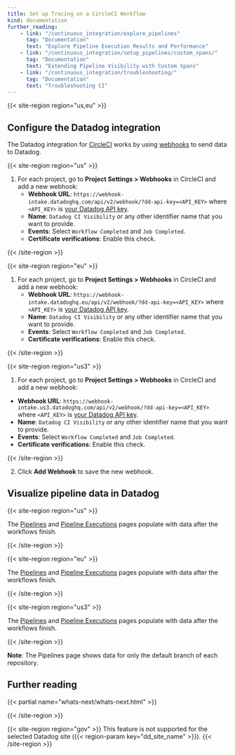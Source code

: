 ```yaml
---
title: Set up Tracing on a CircleCI Workflow
kind: documentation
further_reading:
    - link: "/continuous_integration/explore_pipelines"
      tag: "Documentation"
      text: "Explore Pipeline Execution Results and Performance"
    - link: "/continuous_integration/setup_pipelines/custom_spans/"
      tag: "Documentation"
      text: "Extending Pipeline Visibility with Custom Spans"
    - link: "/continuous_integration/troubleshooting/"
      tag: "Documentation"
      text: "Troubleshooting CI"
---
```


{{< site-region region="us,eu" >}}
## Configure the Datadog integration

The Datadog integration for [CircleCI][1] works by using [webhooks][2] to send data to Datadog.


{{< site-region region="us" >}}
1. For each project, go to **Project Settings > Webhooks** in CircleCI and add a new webhook:
   * **Webhook URL**: `https://webhook-intake.datadoghq.com/api/v2/webhook/?dd-api-key=<API_KEY>` where `<API_KEY>` is [your Datadog API key][1].
   * **Name**: `Datadog CI Visibility` or any other identifier name that you want to provide.
   * **Events**: Select `Workflow Completed` and `Job Completed`.
   * **Certificate verifications**: Enable this check.

[1]: https://app.datadoghq.com/account/settings#api
{{< /site-region >}}

{{< site-region region="eu" >}}
1. For each project, go to **Project Settings > Webhooks** in CircleCI and add a new webhook:
   * **Webhook URL**: `https://webhook-intake.datadoghq.eu/api/v2/webhook/?dd-api-key=<API_KEY>` where `<API_KEY>` is [your Datadog API key][1].
   * **Name**: `Datadog CI Visibility` or any other identifier name that you want to provide.
   * **Events**: Select `Workflow Completed` and `Job Completed`.
   * **Certificate verifications**: Enable this check.

[1]: https://app.datadoghq.eu/account/settings#api
{{< /site-region >}}

{{< site-region region="us3" >}}
1. For each project, go to **Project Settings > Webhooks** in CircleCI and add a new webhook:
  * **Webhook URL**: `https://webhook-intake.us3.datadoghq.com/api/v2/webhook/?dd-api-key=<API_KEY>` where `<API_KEY>` is [your Datadog API key][1].
  * **Name**: `Datadog CI Visibility` or any other identifier name that you want to provide.
  * **Events**: Select `Workflow Completed` and `Job Completed`.
  * **Certificate verifications**: Enable this check.

[1]: https://us3.datadoghq.com/account/settings#api
{{< /site-region >}}

2. Click **Add Webhook** to save the new webhook.

## Visualize pipeline data in Datadog

{{< site-region region="us" >}}

The [Pipelines][1] and [Pipeline Executions][2] pages populate with data after the workflows finish.

[1]: https://app.datadoghq.com/ci/pipelines
[2]: https://app.datadoghq.com/ci/pipeline-executions
{{< /site-region >}}

{{< site-region region="eu" >}}

The [Pipelines][1] and [Pipeline Executions][2] pages populate with data after the workflows finish.

[1]: https://app.datadoghq.eu/ci/pipelines
[2]: https://app.datadoghq.eu/ci/pipeline-executions
{{< /site-region >}}

{{< site-region region="us3" >}}

The [Pipelines][1] and [Pipeline Executions][2] pages populate with data after the workflows finish.

[1]: https://us3.datadoghq.com/ci/pipelines
[2]: https://us3.datadoghq.com/ci/pipeline-executions
{{< /site-region >}}

**Note**: The Pipelines page shows data for only the default branch of each repository.

## Further reading

{{< partial name="whats-next/whats-next.html" >}}

[1]: https://circleci.com/
[2]: https://circleci.com/docs/2.0/webhooks
{{< /site-region >}}

{{< site-region region="gov" >}}
This feature is not supported for the selected Datadog site ({{< region-param key="dd_site_name" >}}).
{{< /site-region >}}
